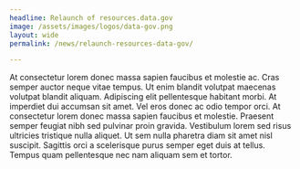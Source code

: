 ```yaml
---
headline: Relaunch of resources.data.gov
image: /assets/images/logos/data-gov.png
layout: wide
permalink: /news/relaunch-resources-data-gov/

---
```

At consectetur lorem donec massa sapien faucibus et molestie ac. Cras semper auctor neque vitae tempus. Ut enim blandit volutpat maecenas volutpat blandit aliquam. Adipiscing elit pellentesque habitant morbi. At imperdiet dui accumsan sit amet. Vel eros donec ac odio tempor orci. At consectetur lorem donec massa sapien faucibus et molestie. Praesent semper feugiat nibh sed pulvinar proin gravida. Vestibulum lorem sed risus ultricies tristique nulla aliquet. Ut sem nulla pharetra diam sit amet nisl suscipit. Sagittis orci a scelerisque purus semper eget duis at tellus. Tempus quam pellentesque nec nam aliquam sem et tortor.